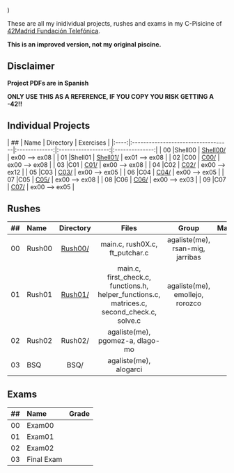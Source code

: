 )

These are all my inidividual projects, rushes and exams in my C-Pisicine of [42Madrid Fundación Telefónica](https://www.42madrid.com/).

**This is an improved version, not my original piscine.**

## Disclaimer

**Project PDFs are in Spanish**

**ONLY USE THIS AS A REFERENCE, IF YOU COPY YOU RISK GETTING A -42!!**

## Individual Projects

|  ##  |   Name    | Directory | Exercises   |
|:----:|:-----------------------------------|:-------------:|:------------------:|:--------------:|
|  00  |Shell00        | [Shell00/](https://github.com/somedevv/42-C-Piscine/tree/master/Shell00)  | ex00 --> ex08   |
|  01  |Shell01       | [Shell01/](https://github.com/somedevv/42-Piscine/tree/master/Shell01)  | ex01 --> ex08 |
|  02  |C00        | [C00/](https://github.com/somedevv/42-C-Piscine/tree/master/C00)  | ex00 --> ex08   |
|  03  |C01     | [C01/](https://github.com/somedevv/42-C-Piscine/tree/master/C01)  | ex00 --> ex08 |
|  04  |C02     | [C02/](https://github.com/somedevv/42-C-Piscine/tree/master/C02)  | ex00 --> ex12 |
|  05  |C03     | [C03/](https://github.com/somedevv/42-C-Piscine/tree/master/C03)  | ex00 --> ex05 |
|  06  |C04     | [C04/](https://github.com/somedevv/42-C-Piscine/tree/master/C04)  | ex00 --> ex05 |
|  07  |C05     | [C05/](https://github.com/somedevv/42-C-Piscine/tree/master/C05)  | ex00 --> ex08 |
|  08  |C06     | [C06/](https://github.com/somedevv/42-C-Piscine/tree/master/C06)  | ex00 --> ex03 |
|  09  |C07     | [C07/](https://github.com/somedevv/42-C-Piscine/tree/master/C07)  | ex00 --> ex05 |

## Rushes

|  ##  |   Name    | Directory | Files   | Group | Mark |
|:----:|:-----------------------------------|:-------------:|:------------------:|:-------------:|:----------|
|  00  |Rush00     | [Rush00/](https://github.com/somedevv/42-C-Piscine/tree/master/Rush00)  | main.c, rush0X.c, ft_putchar.c | agaliste(me), rsan-mig, jarribas |
|  01  |Rush01     | [Rush01/](https://github.com/somedevv/42-C-Piscine/tree/master/Rush01)  | main.c, first_check.c, functions.h, helper_functions.c, matrices.c, second_check.c, solve.c | agaliste(me), emollejo, rorozco |
|  02  |Rush02     | Rush02/  | agaliste(me), pgomez-a, dlago-mo |
|  03  |BSQ     | BSQ/  | agaliste(me), alogarci |

## Exams

|  ##  |  Name  |        Grade       |
|:----:|:-------|:-------------------:|
|  00  | Exam00 |   |
|  01  | Exam01 |   |
|  02  | Exam02 |     |
|  03  | Final Exam |   |
